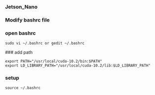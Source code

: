 ### Jetson_Nano
### Modify bashrc file


### open bashrc
    
    sudo vi ~/.bashrc or gedit ~/.bashrc


### add path 

    export PATH="/usr/local/cuda-10.2/bin:$PATH"
    export LD_LIBRARY_PATH="/usr/local/cuda-10.2/lib:$LD_LIBRARY_PATH"
      
### setup 

    source ~/.bashrc
       

    
